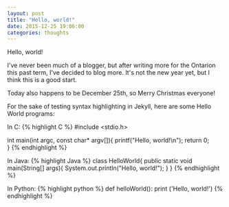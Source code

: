 ```yaml
---
layout: post
title: "Hello, world!"
date: 2015-12-25 19:06:00
categories: thoughts
---
```


Hello, world!

I've never been much of a blogger, but after writing more for the Ontarion this past term, I've decided to blog more. It's not the new year yet, but I think this is a good start.

Today also happens to be December 25th, so Merry Christmas everyone!

For the sake of testing syntax highlighting in Jekyll, here are some Hello World programs:

In C:
{% highlight C %}
#include <stdio.h>

int main(int argc, const char* argv[]){
	printf("Hello, world!\n");
	return 0;	
}
{% endhighlight %}

In Java:
{% highlight Java %}
class HelloWorld{
	public static void main(String[] args){
		System.out.println("Hello, world!");
	}
}
{% endhighlight %}

In Python:
{% highlight python %}
def helloWorld():
	print ('Hello, world!')
{% endhighlight %}